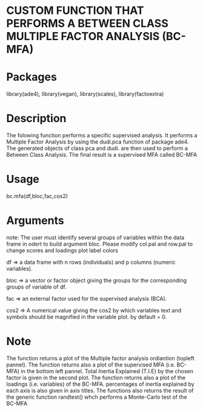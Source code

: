 # CUSTOM FUNCTION THAT PERFORMS A BETWEEN CLASS MULTIPLE FACTOR ANALYSIS (BC-MFA)

# Packages

library(ade4),
library(vegan),
library(scales),
library(factoextra)

# Description

The folowing function performs a specific supervised analysis. It performs a Multiple Factor Analysis by using the dudi.pca function of package ade4. The generated objects of class pca and dudi. are then used to perform a Between Class Analysis. The final result is a supervised MFA called BC-MFA

# Usage

bc.mfa(df,bloc,fac,cos2)

# Arguments

note: The user must identify several groups of variables within the data frame in odert to build argument bloc. Please modify col.pal and row.pal to change scores and loadings plot label colors

df => a data frame with n rows (individuals) and p columns (numeric variables).

bloc => a vector or factor object giving the groups for the corresponding groups of variable of df.

fac => an external factor used for the supervised analysis (BCA). 

cos2 => A numerical value giving the cos2 by which variables text and symbols should be magnified in the variable plot. by default = 0.

# Note

The function returns a plot of the Multiple factor analysis ordiantion (topleft pannel). The function returns also a plot of the supervised MFA (i.e. BC-MFA) in the bottom left pannel. Total Inertia Explained (T.I.E) by the chosen factor is given in the second plot. The function returns also a plot of the loadings (i.e. variables) of the BC-MFA. percentages of inertia explained by each axis is also given in axis titles. The functions also returns the result of the generic function randtest() whch performs a Monte-Carlo test of the BC-MFA
